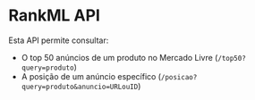 # RankML API

Esta API permite consultar:
- O top 50 anúncios de um produto no Mercado Livre (`/top50?query=produto`)
- A posição de um anúncio específico (`/posicao?query=produto&anuncio=URLouID`)